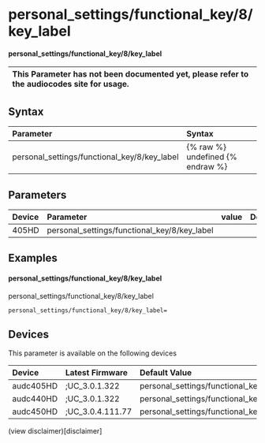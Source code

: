 ﻿---
description: personal_settings/functional_key/8/key_label
search: false
---

# personal_settings/functional_key/8/key_label

#### personal_settings/functional_key/8/key_label


| This Parameter has not been documented yet, please refer to the audiocodes site for usage.  |
| :--- |

## Syntax
| Parameter | Syntax |
| :--- | :--- |
|personal_settings/functional_key/8/key_label | {% raw %} undefined {% endraw %} |

## Parameters
|Device|Parameter|value|Description|
|:---|:---|:---|:---|
| 405HD | personal_settings/functional_key/8/key_label |  |  |

## Examples
#### personal_settings/functional_key/8/key_label

personal_settings/functional_key/8/key_label

```
personal_settings/functional_key/8/key_label=
```

## Devices
This parameter is available on the following devices

| Device | Latest Firmware | Default Value |
|:---|:---|:---|
| audc405HD | ;UC_3.0.1.322 | personal_settings/functional_key/8/key_label= 
| audc440HD | ;UC_3.0.1.322 | personal_settings/functional_key/8/key_label= 
| audc450HD | ;UC_3.0.4.111.77 | personal_settings/functional_key/8/key_label= 

(view disclaimer)[disclaimer]
